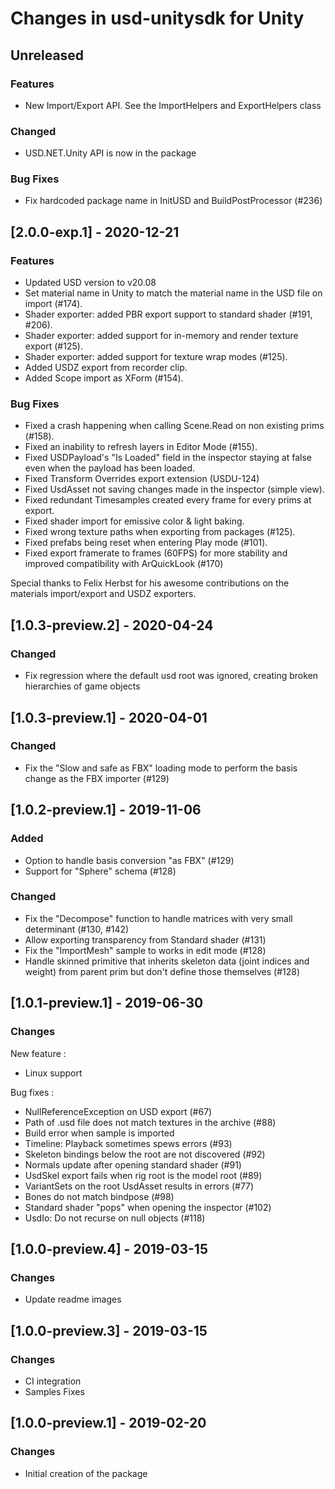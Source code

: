 # Changes in usd-unitysdk for Unity

## Unreleased
### Features
- New Import/Export API. See the ImportHelpers and ExportHelpers class

### Changed
- USD.NET.Unity API is now in the package

### Bug Fixes
- Fix hardcoded package name in InitUSD and BuildPostProcessor (#236)

## [2.0.0-exp.1] - 2020-12-21
### Features
- Updated USD version to v20.08
- Set material name in Unity to match the material name in the USD file on import (#174).
- Shader exporter: added PBR export support to standard shader (#191, #206).
- Shader exporter: added support for in-memory and render texture export (#125).
- Shader exporter: added support for texture wrap modes (#125).
- Added USDZ export from recorder clip.
- Added Scope import as XForm (#154).

### Bug Fixes
- Fixed a crash happening when calling Scene.Read on non existing prims (#158).
- Fixed an inability to refresh layers in Editor Mode (#155).
- Fixed USDPayload's "Is Loaded" field in the inspector staying at false even when the payload has been loaded.
- Fixed Transform Overrides export extension (USDU-124)
- Fixed UsdAsset not saving changes made in the inspector (simple view).
- Fixed redundant Timesamples created every frame for every prims at export.
- Fixed shader import for emissive color & light baking.
- Fixed wrong texture paths when exporting from packages (#125).
- Fixed prefabs being reset when entering Play mode (#101).
- Fixed export framerate to frames (60FPS) for more stability and improved compatibility with ArQuickLook (#170)

Special thanks to Felix Herbst for his awesome contributions on the materials import/export and USDZ exporters.

## [1.0.3-preview.2] - 2020-04-24
### Changed
- Fix regression where the default usd root was ignored, creating broken hierarchies of game objects

## [1.0.3-preview.1] - 2020-04-01
### Changed
- Fix the "Slow and safe as FBX" loading mode to perform the basis change as the FBX importer (#129)
 
## [1.0.2-preview.1] - 2019-11-06
### Added
- Option to handle basis conversion "as FBX" (#129)
- Support for "Sphere" schema (#128)

### Changed
- Fix the "Decompose" function to handle matrices with very small determinant (#130, #142)
- Allow exporting transparency from Standard shader (#131)
- Fix the "ImportMesh" sample to works in edit mode (#128)
- Handle skinned primitive that inherits skeleton data (joint indices and weight) from parent prim but don't define those themselves (#128)


## [1.0.1-preview.1] - 2019-06-30
### Changes

New feature :
- Linux support

Bug fixes :
- NullReferenceException on USD export (#67)
- Path of .usd file does not match textures in the archive (#88)
- Build error when sample is imported
- Timeline: Playback sometimes spews errors (#93)
- Skeleton bindings below the root are not discovered (#92)
- Normals update after opening standard shader (#91)
- UsdSkel export fails when rig root is the model root (#89)
- VariantSets on the root UsdAsset results in errors (#77)
- Bones do not match bindpose (#98)
- Standard shader "pops" when opening the inspector (#102)
- UsdIo: Do not recurse on null objects (#118)

## [1.0.0-preview.4] - 2019-03-15
### Changes
- Update readme images

## [1.0.0-preview.3] - 2019-03-15
### Changes
- CI integration
- Samples Fixes

## [1.0.0-preview.1] - 2019-02-20
### Changes
- Initial creation of the package
